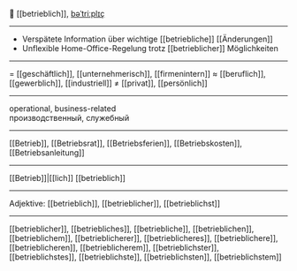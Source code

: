 🏢 [[betrieblich]], [bəˈtriːplɪç](https://youglish.com/pronounce/betrieblich/german)

---
- Verspätete Information über wichtige [[betriebliche]] [[Änderungen]]
- Unflexible Home-Office-Regelung trotz [[betrieblicher]] Möglichkeiten

---
= [[geschäftlich]], [[unternehmerisch]], [[firmenintern]]
≈ [[beruflich]], [[gewerblich]], [[industriell]]
≠ [[privat]], [[persönlich]]

---
operational, business-related  
производственный, служебный

---
[[Betrieb]], [[Betriebsrat]], [[Betriebsferien]], [[Betriebskosten]], [[Betriebsanleitung]]

---
[[Betrieb]]|[[lich]]
[[betrieblich]]


---
Adjektive: [[betrieblich]], [[betrieblicher]], [[betrieblichst]]

---
[[betrieblicher]], [[betriebliches]], [[betriebliche]], [[betrieblichen]], [[betrieblichem]], [[betrieblicherer]], [[betrieblicheres]], [[betrieblichere]], [[betrieblicheren]], [[betrieblicherem]], [[betrieblichster]], [[betrieblichstes]], [[betrieblichste]], [[betrieblichsten]], [[betrieblichstem]]